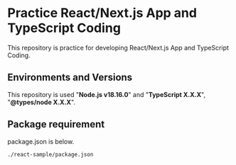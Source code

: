 # Practice React/Next.js App and TypeScript Coding

This repository is practice for developing React/Next.js App and TypeScript Coding.

## Environments and Versions

This repository is used "**Node.js v18.16.0**" and "**TypeScript X.X.X**", "**@types/node X.X.X**".

## Package requirement

package.json is below.

`./react-sample/package.json`
